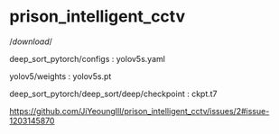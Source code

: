 # prison_intelligent_cctv

/*download*/

deep_sort_pytorch/configs : yolov5s.yaml

yolov5/weights : yolov5s.pt

deep_sort_pytorch/deep_sort/deep/checkpoint :  ckpt.t7

https://github.com/JiYeoungIll/prison_intelligent_cctv/issues/2#issue-1203145870
